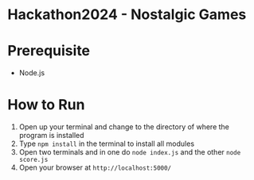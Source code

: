 # Hackathon2024 - Nostalgic Games

# Prerequisite
* Node.js


# How to Run
1. Open up your terminal and change to the directory of where the program is installed
2. Type `npm install` in the terminal to install all modules
3. Open two terminals and in one do `node index.js` and the other `node score.js`
4. Open your browser at `http://localhost:5000/` 
